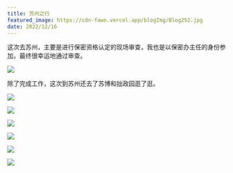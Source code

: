 ```yaml
---
title: 苏州之行
featured_image: https://cdn-fawn.vercel.app/blogImg/Blog252.jpg
date: 2022/12/16
---
```


这次去苏州，主要是进行保密资格认定的现场审查，我也是以保密办主任的身份参加，最终很幸运地通过审查。

![](https://cdn-fawn.vercel.app/contentImg/suzhou/09.jpg)

除了完成工作，这次到苏州还去了苏博和拙政园逛了逛。

![](https://cdn-fawn.vercel.app/contentImg/suzhou/10.jpg)

![](https://cdn-fawn.vercel.app/contentImg/suzhou/11.jpg)

![](https://cdn-fawn.vercel.app/contentImg/suzhou/12.jpg)

![](https://cdn-fawn.vercel.app/contentImg/suzhou/13.jpg)

![](https://cdn-fawn.vercel.app/contentImg/suzhou/14.jpg)

![](https://cdn-fawn.vercel.app/contentImg/suzhou/15.png)